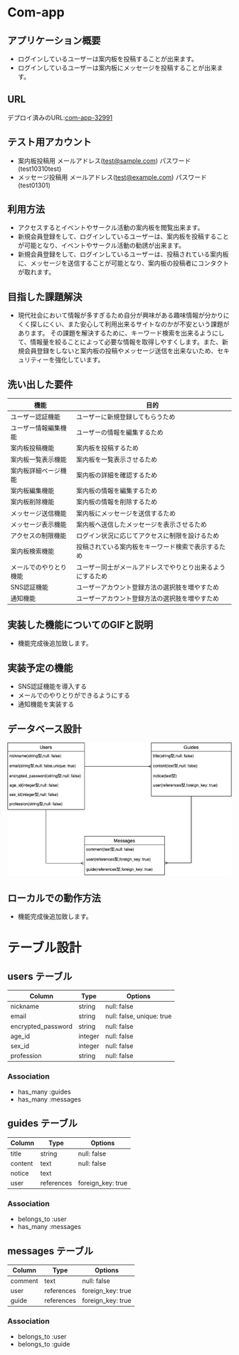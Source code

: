 # Com-app

## アプリケーション概要
- ログインしているユーザーは案内板を投稿することが出来ます。
- ログインしているユーザーは案内板にメッセージを投稿することが出来ます。

## URL
デプロイ済みのURL:[com-app-32991](https://com-app-32991.herokuapp.com/)

## テスト用アカウント
- 案内板投稿用 メールアドレス(test@sample.com) パスワード(test10310test)
- メッセージ投稿用 メールアドレス(test@example.com) パスワード(test01301)

## 利用方法
- アクセスするとイベントやサークル活動の案内板を閲覧出来ます。
- 新規会員登録をして、ログインしているユーザーは、案内板を投稿することが可能となり、イベントやサークル活動の勧誘が出来ます。
- 新規会員登録をして、ログインしているユーザーは、投稿されている案内板に、メッセージを送信することが可能となり、案内板の投稿者にコンタクトが取れます。

## 目指した課題解決
- 現代社会において情報が多すぎるため自分が興味がある趣味情報が分かりにくく探しにくい、また安心して利用出来るサイトなのかが不安という課題があります。
その課題を解決するために、キーワード検索を出来るようにして、情報量を絞ることによって必要な情報を取得しやすくします。また、新規会員登録をしないと案内板の投稿やメッセージ送信を出来ないため、セキュリティーを強化しています。

## 洗い出した要件	

| 機能                         |  目的                                                  |
| ---------------------------  | ----------------------------------------------------- |
| ユーザー認証機能                |  ユーザーに新規登録してもらうため                           |
| ユーザー情報編集機能             |  ユーザーの情報を編集するため                              |
| 案内板投稿機能                   |  案内板を投稿するため                                    |
| 案内板一覧表示機能                |  案内板を一覧表示させるため                               |
| 案内板詳細ページ機能               |  案内板の詳細を確認するため                               |
| 案内板編集機能                    |  案内板の情報を編集するため                               |
| 案内板削除機能                    |  案内板の情報を削除するため                               |
| メッセージ送信機能                 |  案内板にメッセージを送信するため                          |
| メッセージ表示機能                 |  案内板へ送信したメッセージを表示させるため                  |
| アクセスの制限機能                 |  ログイン状況に応じてアクセスに制限を設けるため                |
| 案内板検索機能                     |  投稿されている案内板をキーワード検索で表示するため            |
| メールでのやりとり機能               |  ユーザー同士がメールアドレスでやりとり出来るようにするため     |
| SNS認証機能                        |  ユーザーアカウント登録方法の選択肢を増やすため               |
| 通知機能                           |  ユーザーアカウント登録方法の選択肢を増やすため               |

## 実装した機能についてのGIFと説明
- 機能完成後追加致します。

## 実装予定の機能
- SNS認証機能を導入する
- メールでのやりとりができるようにする
- 通知機能を実装する

## データベース設計
![ER図](/app/assets/images/com-app.png) 


## ローカルでの動作方法
- 機能完成後追加致します。



# テーブル設計

## users テーブル

| Column              | Type     | Options                    |
| ------------------- | -------- | -------------------------- |
| nickname            | string   | null: false                |
| email               | string   | null: false, unique: true  |
| encrypted_password  | string   | null: false                |
| age_id              | integer  | null: false                |
| sex_id              | integer  | null: false                |
| profession          | string   | null: false                |

### Association
- has_many :guides
- has_many :messages

## guides テーブル

| Column              | Type        | Options                    |
| ------------------- | ----------- | -------------------------- |
| title               | string      | null: false                |
| content             | text        | null: false                |
| notice              | text        |                            |
| user                | references  | foreign_key: true          |

### Association
- belongs_to :user
- has_many   :messages

## messages テーブル

| Column              | Type        | Options                    |
| ------------------- | ----------- | -------------------------- |
| comment             | text        | null: false                |
| user                | references  | foreign_key: true          |
| guide               | references  | foreign_key: true          |

### Association
- belongs_to :user
- belongs_to :guide